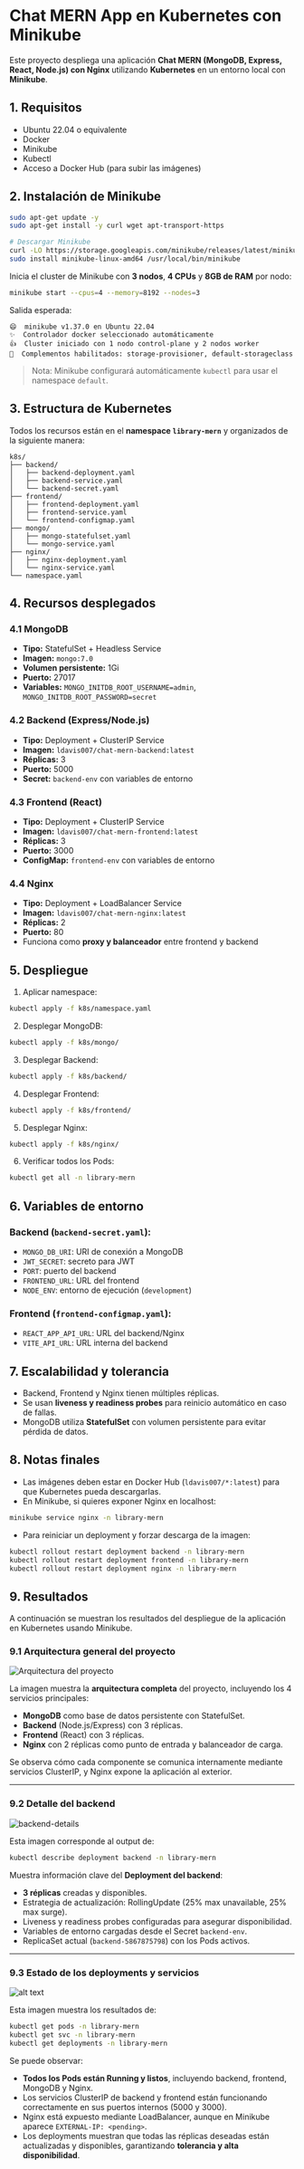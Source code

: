 # Chat MERN App en Kubernetes con Minikube

Este proyecto despliega una aplicación **Chat MERN (MongoDB, Express, React, Node.js) con Nginx** utilizando **Kubernetes** en un entorno local con **Minikube**.

## 1. Requisitos

* Ubuntu 22.04 o equivalente
* Docker
* Minikube
* Kubectl
* Acceso a Docker Hub (para subir las imágenes)

## 2. Instalación de Minikube

```bash
sudo apt-get update -y
sudo apt-get install -y curl wget apt-transport-https

# Descargar Minikube
curl -LO https://storage.googleapis.com/minikube/releases/latest/minikube-linux-amd64
sudo install minikube-linux-amd64 /usr/local/bin/minikube
```

Inicia el cluster de Minikube con **3 nodos**, **4 CPUs** y **8GB de RAM** por nodo:

```bash
minikube start --cpus=4 --memory=8192 --nodes=3
```

Salida esperada:

```
😄  minikube v1.37.0 en Ubuntu 22.04
✨  Controlador docker seleccionado automáticamente
👍  Cluster iniciado con 1 nodo control-plane y 2 nodos worker
🌟  Complementos habilitados: storage-provisioner, default-storageclass
```

> Nota: Minikube configurará automáticamente `kubectl` para usar el namespace `default`.


## 3. Estructura de Kubernetes

Todos los recursos están en el **namespace `library-mern`** y organizados de la siguiente manera:

```
k8s/
├── backend/
│   ├── backend-deployment.yaml
│   ├── backend-service.yaml
│   └── backend-secret.yaml
├── frontend/
│   ├── frontend-deployment.yaml
│   ├── frontend-service.yaml
│   └── frontend-configmap.yaml
├── mongo/
│   ├── mongo-statefulset.yaml
│   └── mongo-service.yaml
├── nginx/
│   ├── nginx-deployment.yaml
│   └── nginx-service.yaml
└── namespace.yaml
```

## 4. Recursos desplegados

### 4.1 MongoDB

* **Tipo:** StatefulSet + Headless Service
* **Imagen:** `mongo:7.0`
* **Volumen persistente:** 1Gi
* **Puerto:** 27017
* **Variables:** `MONGO_INITDB_ROOT_USERNAME=admin`, `MONGO_INITDB_ROOT_PASSWORD=secret`

### 4.2 Backend (Express/Node.js)

* **Tipo:** Deployment + ClusterIP Service
* **Imagen:** `ldavis007/chat-mern-backend:latest`
* **Réplicas:** 3
* **Puerto:** 5000
* **Secret:** `backend-env` con variables de entorno

### 4.3 Frontend (React)

* **Tipo:** Deployment + ClusterIP Service
* **Imagen:** `ldavis007/chat-mern-frontend:latest`
* **Réplicas:** 3
* **Puerto:** 3000
* **ConfigMap:** `frontend-env` con variables de entorno

### 4.4 Nginx

* **Tipo:** Deployment + LoadBalancer Service
* **Imagen:** `ldavis007/chat-mern-nginx:latest`
* **Réplicas:** 2
* **Puerto:** 80
* Funciona como **proxy y balanceador** entre frontend y backend

## 5. Despliegue

1. Aplicar namespace:

```bash
kubectl apply -f k8s/namespace.yaml
```

2. Desplegar MongoDB:

```bash
kubectl apply -f k8s/mongo/
```

3. Desplegar Backend:

```bash
kubectl apply -f k8s/backend/
```

4. Desplegar Frontend:

```bash
kubectl apply -f k8s/frontend/
```

5. Desplegar Nginx:

```bash
kubectl apply -f k8s/nginx/
```

6. Verificar todos los Pods:

```bash
kubectl get all -n library-mern
```



## 6. Variables de entorno

### Backend (`backend-secret.yaml`):

* `MONGO_DB_URI`: URI de conexión a MongoDB
* `JWT_SECRET`: secreto para JWT
* `PORT`: puerto del backend
* `FRONTEND_URL`: URL del frontend
* `NODE_ENV`: entorno de ejecución (`development`)

### Frontend (`frontend-configmap.yaml`):

* `REACT_APP_API_URL`: URL del backend/Nginx
* `VITE_API_URL`: URL interna del backend

## 7. Escalabilidad y tolerancia

* Backend, Frontend y Nginx tienen múltiples réplicas.
* Se usan **liveness y readiness probes** para reinicio automático en caso de fallas.
* MongoDB utiliza **StatefulSet** con volumen persistente para evitar pérdida de datos.



## 8. Notas finales

* Las imágenes deben estar en Docker Hub (`ldavis007/*:latest`) para que Kubernetes pueda descargarlas.
* En Minikube, si quieres exponer Nginx en localhost:

```bash
minikube service nginx -n library-mern
```

* Para reiniciar un deployment y forzar descarga de la imagen:

```bash
kubectl rollout restart deployment backend -n library-mern
kubectl rollout restart deployment frontend -n library-mern
kubectl rollout restart deployment nginx -n library-mern
```

## 9. Resultados

A continuación se muestran los resultados del despliegue de la aplicación en Kubernetes usando Minikube.

### 9.1 Arquitectura general del proyecto

![Arquitectura del proyecto](docs/k8s/result.png)

La imagen muestra la **arquitectura completa** del proyecto, incluyendo los 4 servicios principales:

* **MongoDB** como base de datos persistente con StatefulSet.
* **Backend** (Node.js/Express) con 3 réplicas.
* **Frontend** (React) con 3 réplicas.
* **Nginx** con 2 réplicas como punto de entrada y balanceador de carga.

Se observa cómo cada componente se comunica internamente mediante servicios ClusterIP, y Nginx expone la aplicación al exterior.

---

### 9.2 Detalle del backend

![backend-details](docs/k8s/backend-details.png)

Esta imagen corresponde al output de:

```bash
kubectl describe deployment backend -n library-mern
```

Muestra información clave del **Deployment del backend**:

* **3 réplicas** creadas y disponibles.
* Estrategia de actualización: RollingUpdate (25% max unavailable, 25% max surge).
* Liveness y readiness probes configuradas para asegurar disponibilidad.
* Variables de entorno cargadas desde el Secret `backend-env`.
* ReplicaSet actual (`backend-5867875798`) con los Pods activos.

---

### 9.3 Estado de los deployments y servicios

![alt text](docs/k8s/deployments-details.png)

Esta imagen muestra los resultados de:

```bash
kubectl get pods -n library-mern
kubectl get svc -n library-mern
kubectl get deployments -n library-mern
```

Se puede observar:

* **Todos los Pods están Running y listos**, incluyendo backend, frontend, MongoDB y Nginx.
* Los servicios ClusterIP de backend y frontend están funcionando correctamente en sus puertos internos (5000 y 3000).
* Nginx está expuesto mediante LoadBalancer, aunque en Minikube aparece `EXTERNAL-IP: <pending>`.
* Los deployments muestran que todas las réplicas deseadas están actualizadas y disponibles, garantizando **tolerancia y alta disponibilidad**.
